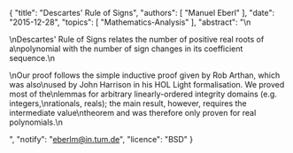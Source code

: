 {
    "title": "Descartes' Rule of Signs",
    "authors": [
        "Manuel Eberl"
    ],
    "date": "2015-12-28",
    "topics": [
        "Mathematics-Analysis"
    ],
    "abstract": "\n<p>\nDescartes' Rule of Signs relates the number of positive real roots of a\npolynomial with the number of sign changes in its coefficient sequence.\n</p><p>\nOur proof follows the simple inductive proof given by Rob Arthan, which was also\nused by John Harrison in his HOL Light formalisation. We proved most of the\nlemmas for arbitrary linearly-ordered integrity domains (e.g. integers,\nrationals, reals); the main result, however, requires the intermediate value\ntheorem and was therefore only proven for real polynomials.\n</p>",
    "notify": "eberlm@in.tum.de",
    "licence": "BSD"
}